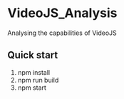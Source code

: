 # VideoJS_Analysis
Analysing the capabilities of VideoJS

## Quick start
1. npm install
2. npm run build
3. npm start
